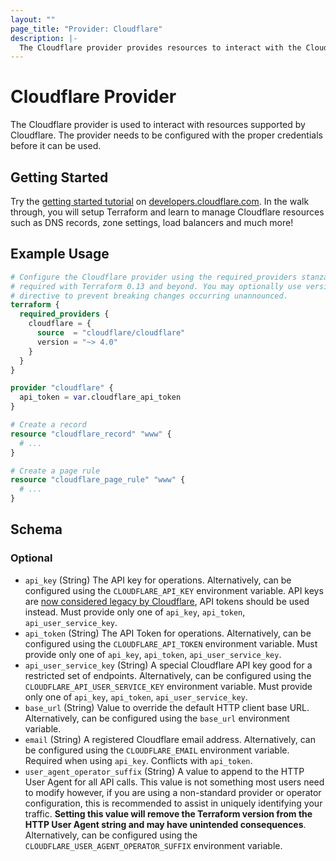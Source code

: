 ```yaml
---
layout: ""
page_title: "Provider: Cloudflare"
description: |-
  The Cloudflare provider provides resources to interact with the Cloudflare API.
---
```


# Cloudflare Provider

The Cloudflare provider is used to interact with resources supported by
Cloudflare. The provider needs to be configured with the proper credentials
before it can be used.

## Getting Started

Try the [getting started tutorial](https://developers.cloudflare.com/terraform/tutorial/)
on [developers.cloudflare.com](https://developers.cloudflare.com). In the walk
through, you will setup Terraform and learn to manage Cloudflare resources such
as DNS records, zone settings, load balancers and much more!

## Example Usage

```terraform
# Configure the Cloudflare provider using the required_providers stanza
# required with Terraform 0.13 and beyond. You may optionally use version
# directive to prevent breaking changes occurring unannounced.
terraform {
  required_providers {
    cloudflare = {
      source  = "cloudflare/cloudflare"
      version = "~> 4.0"
    }
  }
}

provider "cloudflare" {
  api_token = var.cloudflare_api_token
}

# Create a record
resource "cloudflare_record" "www" {
  # ...
}

# Create a page rule
resource "cloudflare_page_rule" "www" {
  # ...
}
```

<!-- schema generated by tfplugindocs -->
## Schema

### Optional

- `api_key` (String) The API key for operations. Alternatively, can be configured using the `CLOUDFLARE_API_KEY` environment variable. API keys are [now considered legacy by Cloudflare](https://developers.cloudflare.com/fundamentals/api/get-started/keys/#limitations), API tokens should be used instead. Must provide only one of `api_key`, `api_token`, `api_user_service_key`.
- `api_token` (String) The API Token for operations. Alternatively, can be configured using the `CLOUDFLARE_API_TOKEN` environment variable. Must provide only one of `api_key`, `api_token`, `api_user_service_key`.
- `api_user_service_key` (String) A special Cloudflare API key good for a restricted set of endpoints. Alternatively, can be configured using the `CLOUDFLARE_API_USER_SERVICE_KEY` environment variable. Must provide only one of `api_key`, `api_token`, `api_user_service_key`.
- `base_url` (String) Value to override the default HTTP client base URL. Alternatively, can be configured using the `base_url` environment variable.
- `email` (String) A registered Cloudflare email address. Alternatively, can be configured using the `CLOUDFLARE_EMAIL` environment variable. Required when using `api_key`. Conflicts with `api_token`.
- `user_agent_operator_suffix` (String) A value to append to the HTTP User Agent for all API calls. This value is not something most users need to modify however, if you are using a non-standard provider or operator configuration, this is recommended to assist in uniquely identifying your traffic. **Setting this value will remove the Terraform version from the HTTP User Agent string and may have unintended consequences**. Alternatively, can be configured using the `CLOUDFLARE_USER_AGENT_OPERATOR_SUFFIX` environment variable.
